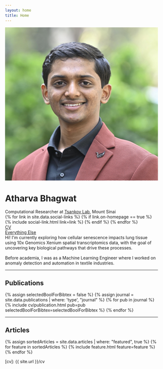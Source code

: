 ```yaml
---
layout: home
title: Home
---
```


<div id="intro-wrapper" class="l-text">
 <div id="intro-title-wrapper">
  <div id="intro-image-wrapper">
   <img id="intro-image" src="/images/portrait.jpg"></div>
  <div id="intro-title-text-wrapper">
   <h1 id="intro-title">Atharva Bhagwat</h1>
   <div id="intro-subtitle">Computational Researcher at <a href="https://www.tsankovlab.org/" target='_blank'>Tsankov Lab</a>, Mount Sinai</div>
   <div id="intro-title-socials">
    {% for link in site.data.social-links %}
     {% if link.on-homepage == true %}
      {% include social-link.html link=link %}
     {% endif %}
    {% endfor %}
   </div>
  </div>
 </div>

 <div id="everything-else" class="l-middle">
  <a href="{{ site.url }}/cv"><div><i class="fa fa-portrait icon icon-right-space"></i>CV</div></a>
  <!-- <a href="{{ site.url }}/projects"><div><i class="fa fa-shapes icon icon-right-space"></i>Projects</div></a> -->
  <a href="{{ site.url }}/everything-else"><div><i class="fa fa-list-ul icon icon-right-space"></i>Everything Else</div></a>
 </div>
 <div>
Hi! I'm currently exploring how cellular senescence impacts lung tissue using 10x Genomics Xenium spatial transcriptomics data, with the goal of uncovering key biological pathways that drive these processes.
 </div>
 <div style="height: 1rem"></div>
 <div>
Before academia, I was as a Machine Learning Engineer where I worked on anomaly detection and automation in textile industries.
 </div>
</div>

<hr class="l-page home-hr">

<h2 class="feature-title">Publications</h2>

{% assign selectedBoolForBibtex = false %}
{% assign journal = site.data.publications | where: 'type', "journal" %}
{% for pub in journal %}
{% include cv/publication.html pub=pub selectedBoolForBibtex=selectedBoolForBibtex %}
{% endfor %}

<hr class="l-page home-hr">

<h2 class="feature-title">Articles</h2>

<div class="cover-wrapper cover-wrapper-3-col l-page">
 {% assign sortedArticles = site.data.articles | where: "featured", true %}
{% for feature in sortedArticles %}
{% include feature.html feature=feature %}
{% endfor %}
</div>

[cv]: {{ site.url }}/cv
